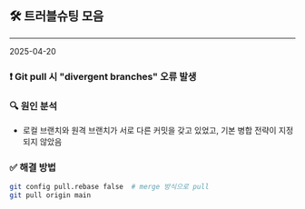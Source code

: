 ## 🛠️ 트러블슈팅 모음

---
2025-04-20

### ❗ Git pull 시 "divergent branches" 오류 발생

### 🔍 원인 분석
- 로컬 브랜치와 원격 브랜치가 서로 다른 커밋을 갖고 있었고, 기본 병합 전략이 지정되지 않았음

### ✅ 해결 방법
```bash
git config pull.rebase false  # merge 방식으로 pull
git pull origin main

